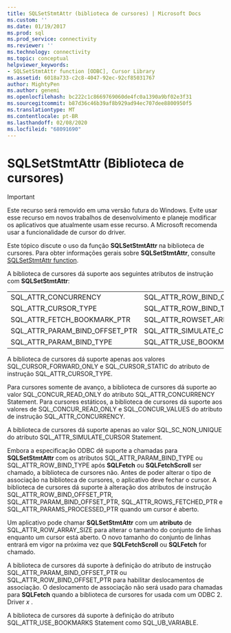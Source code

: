 ```yaml
---
title: SQLSetStmtAttr (biblioteca de cursores) | Microsoft Docs
ms.custom: ''
ms.date: 01/19/2017
ms.prod: sql
ms.prod_service: connectivity
ms.reviewer: ''
ms.technology: connectivity
ms.topic: conceptual
helpviewer_keywords:
- SQLSetStmtAttr function [ODBC], Cursor Library
ms.assetid: 6018a733-c2c8-4047-92ec-92cf85031767
author: MightyPen
ms.author: genemi
ms.openlocfilehash: bc222c1c8669769060de4fc0a1390a9bf02e3f31
ms.sourcegitcommit: b87d36c46b39af8b929ad94ec707dee8800950f5
ms.translationtype: MT
ms.contentlocale: pt-BR
ms.lasthandoff: 02/08/2020
ms.locfileid: "68091690"
---
```

# <a name="sqlsetstmtattr-cursor-library"></a>SQLSetStmtAttr (Biblioteca de cursores)
> [!IMPORTANT]  
>  Este recurso será removido em uma versão futura do Windows. Evite usar esse recurso em novos trabalhos de desenvolvimento e planeje modificar os aplicativos que atualmente usam esse recurso. A Microsoft recomenda usar a funcionalidade de cursor do driver.  
  
 Este tópico discute o uso da função **SQLSetStmtAttr** na biblioteca de cursores. Para obter informações gerais sobre **SQLSetStmtAttr**, consulte [SQLSetStmtAttr function](../../../odbc/reference/syntax/sqlsetstmtattr-function.md).  
  
 A biblioteca de cursores dá suporte aos seguintes atributos de instrução com **SQLSetStmtAttr**:  
  
|||  
|-|-|  
|SQL_ATTR_CONCURRENCY|SQL_ATTR_ROW_BIND_OFFSET_PTR|  
|SQL_ATTR_CURSOR_TYPE|SQL_ATTR_ROW_BIND_TYPE|  
|SQL_ATTR_FETCH_BOOKMARK_PTR|SQL_ATTR_ROWSET_ARRAY_SIZE|  
|SQL_ATTR_PARAM_BIND_OFFSET_PTR|SQL_ATTR_SIMULATE_CURSOR|  
|SQL_ATTR_PARAM_BIND_TYPE|SQL_ATTR_USE_BOOKMARKS|  
  
 A biblioteca de cursores dá suporte apenas aos valores SQL_CURSOR_FORWARD_ONLY e SQL_CURSOR_STATIC do atributo de instrução SQL_ATTR_CURSOR_TYPE.  
  
 Para cursores somente de avanço, a biblioteca de cursores dá suporte ao valor SQL_CONCUR_READ_ONLY do atributo SQL_ATTR_CONCURRENCY Statement. Para cursores estáticos, a biblioteca de cursores dá suporte aos valores de SQL_CONCUR_READ_ONLY e SQL_CONCUR_VALUES do atributo de instrução SQL_ATTR_CONCURRENCY.  
  
 A biblioteca de cursores dá suporte apenas ao valor SQL_SC_NON_UNIQUE do atributo SQL_ATTR_SIMULATE_CURSOR Statement.  
  
 Embora a especificação ODBC dê suporte a chamadas para **SQLSetStmtAttr** com os atributos SQL_ATTR_PARAM_BIND_TYPE ou SQL_ATTR_ROW_BIND_TYPE após **SQLFetch** ou **SQLFetchScroll** ser chamado, a biblioteca de cursores não. Antes de poder alterar o tipo de associação na biblioteca de cursores, o aplicativo deve fechar o cursor. A biblioteca de cursores dá suporte à alteração dos atributos de instrução SQL_ATTR_ROW_BIND_OFFSET_PTR, SQL_ATTR_PARAM_BIND_OFFSET_PTR, SQL_ATTR_ROWS_FETCHED_PTR e SQL_ATTR_PARAMS_PROCESSED_PTR quando um cursor é aberto.  
  
 Um aplicativo pode chamar **SQLSetStmtAttr** com um **atributo** de SQL_ATTR_ROW_ARRAY_SIZE para alterar o tamanho do conjunto de linhas enquanto um cursor está aberto. O novo tamanho do conjunto de linhas entrará em vigor na próxima vez que **SQLFetchScroll** ou **SQLFetch** for chamado.  
  
 A biblioteca de cursores dá suporte à definição do atributo de instrução SQL_ATTR_PARAM_BIND_OFFSET_PTR ou SQL_ATTR_ROW_BIND_OFFSET_PTR para habilitar deslocamentos de associação. O deslocamento de associação não será usado para chamadas para **SQLFetch** quando a biblioteca de cursores for usada com um ODBC 2. Driver *x* .  
  
 A biblioteca de cursores dá suporte à definição do atributo SQL_ATTR_USE_BOOKMARKS Statement como SQL_UB_VARIABLE.
